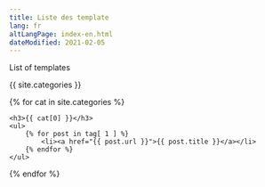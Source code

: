 ```yaml
---
title: Liste des template
lang: fr
altLangPage: index-en.html
dateModified: 2021-02-05
---
```


List of templates

{{ site.categories }}

{% for cat in site.categories %}

	<h3>{{ cat[0] }}</h3>
	<ul>
		{% for post in tag[ 1 ] %}
			<li><a href="{{ post.url }}">{{ post.title }}</a></li>
		{% endfor %}
	</ul>
{% endfor %}
